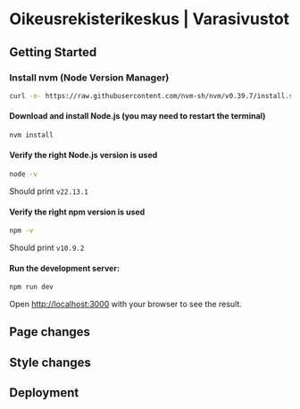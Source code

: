 # Oikeusrekisterikeskus | Varasivustot

## Getting Started

### Install nvm (Node Version Manager)
```bash
curl -o- https://raw.githubusercontent.com/nvm-sh/nvm/v0.39.7/install.sh | bash
```

#### Download and install Node.js (you may need to restart the terminal)
```bash
nvm install
```

#### Verify the right Node.js version is used
```bash
node -v
```
Should print `v22.13.1`

#### Verify the right npm version is used
```bash
npm -v
```
Should print `v10.9.2`

#### Run the development server:

```bash
npm run dev
```

Open [http://localhost:3000](http://localhost:3000) with your browser to see the result.

## Page changes


## Style changes


## Deployment

